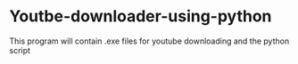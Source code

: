 # Youtbe-downloader-using-python
This program will contain .exe files for youtube downloading and the python script
